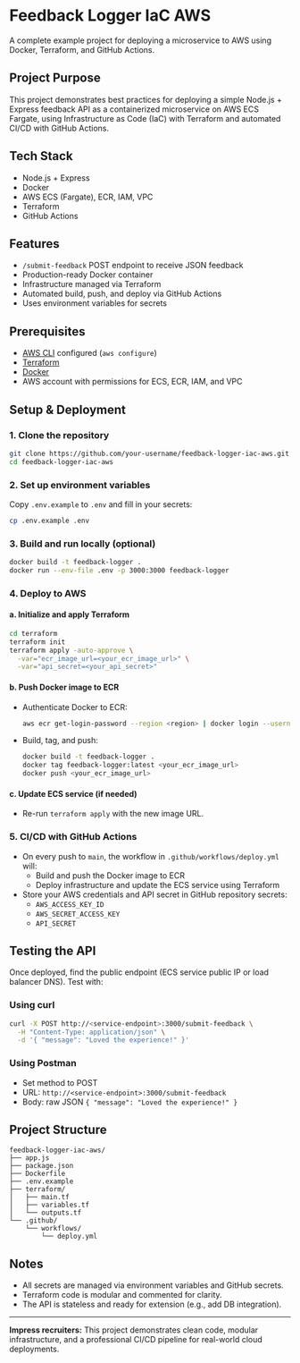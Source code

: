 # Feedback Logger IaC AWS

A complete example project for deploying a microservice to AWS using Docker, Terraform, and GitHub Actions.

## Project Purpose
This project demonstrates best practices for deploying a simple Node.js + Express feedback API as a containerized microservice on AWS ECS Fargate, using Infrastructure as Code (IaC) with Terraform and automated CI/CD with GitHub Actions.

## Tech Stack
- Node.js + Express
- Docker
- AWS ECS (Fargate), ECR, IAM, VPC
- Terraform
- GitHub Actions

## Features
- `/submit-feedback` POST endpoint to receive JSON feedback
- Production-ready Docker container
- Infrastructure managed via Terraform
- Automated build, push, and deploy via GitHub Actions
- Uses environment variables for secrets

## Prerequisites
- [AWS CLI](https://docs.aws.amazon.com/cli/latest/userguide/getting-started-install.html) configured (`aws configure`)
- [Terraform](https://developer.hashicorp.com/terraform/downloads)
- [Docker](https://docs.docker.com/get-docker/)
- AWS account with permissions for ECS, ECR, IAM, and VPC

## Setup & Deployment

### 1. Clone the repository
```sh
git clone https://github.com/your-username/feedback-logger-iac-aws.git
cd feedback-logger-iac-aws
```

### 2. Set up environment variables
Copy `.env.example` to `.env` and fill in your secrets:
```sh
cp .env.example .env
```

### 3. Build and run locally (optional)
```sh
docker build -t feedback-logger .
docker run --env-file .env -p 3000:3000 feedback-logger
```

### 4. Deploy to AWS
#### a. Initialize and apply Terraform
```sh
cd terraform
terraform init
terraform apply -auto-approve \
  -var="ecr_image_url=<your_ecr_image_url>" \
  -var="api_secret=<your_api_secret>"
```
#### b. Push Docker image to ECR
- Authenticate Docker to ECR:
  ```sh
  aws ecr get-login-password --region <region> | docker login --username AWS --password-stdin <account_id>.dkr.ecr.<region>.amazonaws.com
  ```
- Build, tag, and push:
  ```sh
  docker build -t feedback-logger .
  docker tag feedback-logger:latest <your_ecr_image_url>
  docker push <your_ecr_image_url>
  ```

#### c. Update ECS service (if needed)
- Re-run `terraform apply` with the new image URL.

### 5. CI/CD with GitHub Actions
- On every push to `main`, the workflow in `.github/workflows/deploy.yml` will:
  - Build and push the Docker image to ECR
  - Deploy infrastructure and update the ECS service using Terraform
- Store your AWS credentials and API secret in GitHub repository secrets:
  - `AWS_ACCESS_KEY_ID`
  - `AWS_SECRET_ACCESS_KEY`
  - `API_SECRET`

## Testing the API
Once deployed, find the public endpoint (ECS service public IP or load balancer DNS). Test with:

### Using curl
```sh
curl -X POST http://<service-endpoint>:3000/submit-feedback \
  -H "Content-Type: application/json" \
  -d '{ "message": "Loved the experience!" }'
```

### Using Postman
- Set method to POST
- URL: `http://<service-endpoint>:3000/submit-feedback`
- Body: raw JSON `{ "message": "Loved the experience!" }`

## Project Structure
```
feedback-logger-iac-aws/
├── app.js
├── package.json
├── Dockerfile
├── .env.example
├── terraform/
│   ├── main.tf
│   ├── variables.tf
│   └── outputs.tf
└── .github/
    └── workflows/
        └── deploy.yml
```

## Notes
- All secrets are managed via environment variables and GitHub secrets.
- Terraform code is modular and commented for clarity.
- The API is stateless and ready for extension (e.g., add DB integration).

---

**Impress recruiters:** This project demonstrates clean code, modular infrastructure, and a professional CI/CD pipeline for real-world cloud deployments. 
